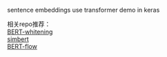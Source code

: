 sentence embeddings use transformer demo in keras

相关repo推荐：  
[BERT-whitening](https://github.com/bojone/BERT-whitening)  
[simbert](https://github.com/ZhuiyiTechnology/simbert)  
[BERT-flow](https://github.com/bohanli/BERT-flow)  